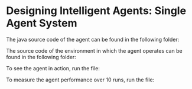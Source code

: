 # Designing Intelligent Agents: Single Agent System

The java source code of the agent can be found in the following folder:

The source code of the environment in which the agent operates can be found in the following folder:

To see the agent in action, run the file:

To measure the agent performance over 10 runs, run the file:

